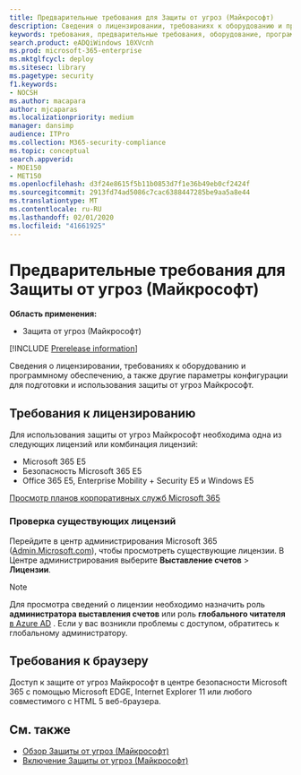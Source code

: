 ```yaml
---
title: Предварительные требования для Защиты от угроз (Майкрософт)
description: Сведения о лицензировании, требованиях к оборудованию и программному обеспечению, а также других параметрах конфигурации Защиты от угроз (Майкрософт)
keywords: требования, предварительные требования, оборудование, программное обеспечение, браузер, MTP, M365, лицензия
search.product: eADQiWindows 10XVcnh
ms.prod: microsoft-365-enterprise
ms.mktglfcycl: deploy
ms.sitesec: library
ms.pagetype: security
f1.keywords:
- NOCSH
ms.author: macapara
author: mjcaparas
ms.localizationpriority: medium
manager: dansimp
audience: ITPro
ms.collection: M365-security-compliance
ms.topic: conceptual
search.appverid:
- MOE150
- MET150
ms.openlocfilehash: d3f24e8615f5b11b0853d7f1e36b49eb0cf2424f
ms.sourcegitcommit: 2913fd74ad5086c7cac6388447285be9aa5a8e44
ms.translationtype: MT
ms.contentlocale: ru-RU
ms.lasthandoff: 02/01/2020
ms.locfileid: "41661925"
---
```

# <a name="microsoft-threat-protection-prerequisites"></a>Предварительные требования для Защиты от угроз (Майкрософт)

**Область применения:**
- Защита от угроз (Майкрософт)

[!INCLUDE [Prerelease information](../includes/prerelease.md)]

Сведения о лицензировании, требованиях к оборудованию и программному обеспечению, а также другие параметры конфигурации для подготовки и использования защиты от угроз Майкрософт.

## <a name="licensing-requirements"></a>Требования к лицензированию
Для использования защиты от угроз Майкрософт необходима одна из следующих лицензий или комбинация лицензий:

- Microsoft 365 E5
- Безопасность Microsoft 365 E5
- Office 365 E5, Enterprise Mobility + Security E5 и Windows E5

[Просмотр планов корпоративных служб Microsoft 365](https://www.microsoft.com/en-us/licensing/product-licensing/microsoft-365-enterprise)

### <a name="check-your-existing--licenses"></a>Проверка существующих лицензий
Перейдите в центр администрирования Microsoft 365 ([Admin.Microsoft.com](https://admin.microsoft.com/)), чтобы просмотреть существующие лицензии. В Центре администрирования выберите **Выставление счетов** > **Лицензии**.

>[!NOTE]
> Для просмотра сведений о лицензии необходимо назначить роль **администратора выставления счетов** или роль **глобального читателя** [в Azure AD](https://docs.microsoft.com/azure/active-directory/users-groups-roles/directory-assign-admin-roles#available-roles) . Если у вас возникли проблемы с доступом, обратитесь к глобальному администратору.

## <a name="browser-requirements"></a>Требования к браузеру
Доступ к защите от угроз Майкрософт в центре безопасности Microsoft 365 с помощью Microsoft EDGE, Internet Explorer 11 или любого совместимого с HTML 5 веб-браузера.

## <a name="related-topics"></a>См. также
- [Обзор Защиты от угроз (Майкрософт)](microsoft-threat-protection.md)
- [Включение Защиты от угроз (Майкрософт)](mtp-enable.md)